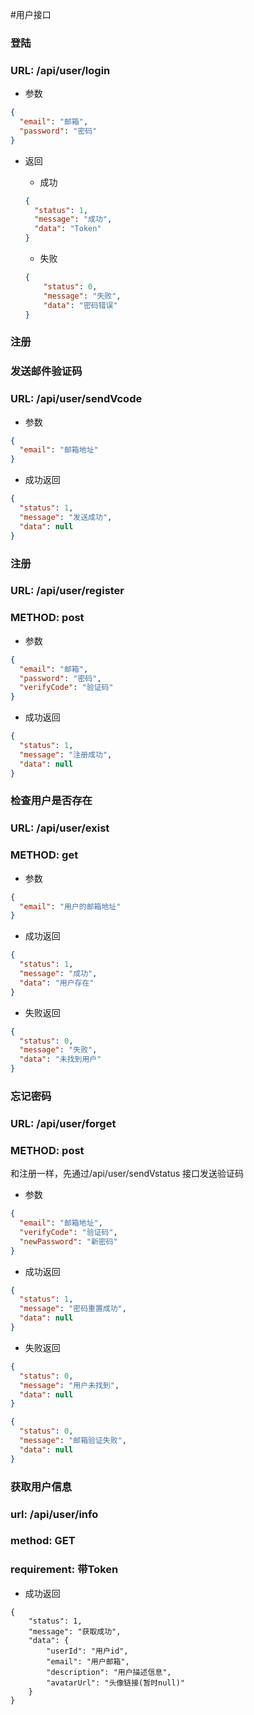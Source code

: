 #用户接口

### 登陆

### URL: /api/user/login

* 参数

```json
{
  "email": "邮箱",
  "password": "密码"
}
```

* 返回
    * 成功
    
    ```json
    {
      "status": 1,
      "message": "成功",
      "data": "Token"
    }
    ```
    
    * 失败
    ```json
    {
        "status": 0,
        "message": "失败",
        "data": "密码错误"
    }
    
    ```


### 注册
### 发送邮件验证码
### URL: /api/user/sendVcode

* 参数

```json
{
  "email": "邮箱地址"
}

```
* 成功返回

```json
{
  "status": 1,
  "message": "发送成功",
  "data": null
}
```

### 注册
### URL: /api/user/register
### METHOD: post

* 参数

```json
{
  "email": "邮箱",
  "password": "密码",
  "verifyCode": "验证码"
}
```

* 成功返回
```json
{
  "status": 1,
  "message": "注册成功",
  "data": null
}
```

### 检查用户是否存在
### URL: /api/user/exist
### METHOD: get

* 参数

```json
{
  "email": "用户的邮箱地址"
}
```
* 成功返回

```json
{
  "status": 1,
  "message": "成功",
  "data": "用户存在"
}
```

* 失败返回
```json
{
  "status": 0,
  "message": "失败",
  "data": "未找到用户"
}
```


### 忘记密码
### URL: /api/user/forget
### METHOD: post

和注册一样，先通过/api/user/sendVstatus 接口发送验证码

* 参数
```json
{
  "email": "邮箱地址",
  "verifyCode": "验证码",
  "newPassword": "新密码"
}
```

* 成功返回

```json
{
  "status": 1,
  "message": "密码重置成功",
  "data": null
}
```

* 失败返回

```json
{
  "status": 0,
  "message": "用户未找到",
  "data": null
}
```

```json
{
  "status": 0,
  "message": "邮箱验证失败",
  "data": null
}
```

### 获取用户信息
### url: /api/user/info
### method: GET
### requirement: 带Token

* 成功返回

```
{
    "status": 1,
    "message": "获取成功",
    "data": {
        "userId": "用户id",
        "email": "用户邮箱",
        "description": "用户描述信息",
        "avatarUrl": "头像链接(暂时null)"
    }
}
```
